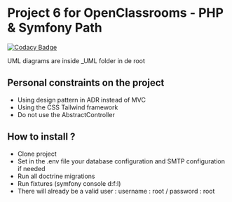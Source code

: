 # Project 6 for OpenClassrooms - PHP & Symfony Path

[![Codacy Badge](https://app.codacy.com/project/badge/Grade/2de7de719bd3414c8b338663fb3a604a)](https://www.codacy.com/gh/EstebanVignon/SnowTricks/dashboard?utm_source=github.com&amp;utm_medium=referral&amp;utm_content=EstebanVignon/SnowTricks&amp;utm_campaign=Badge_Grade)

UML diagrams are inside _UML folder in de root

## Personal constraints on the project
-  Using design pattern in ADR instead of MVC
-  Using the CSS Tailwind framework
-  Do not use the AbstractController
  
## How to install ?
- Clone project
- Set in the .env file your database configuration and SMTP configuration if needed
- Run all doctrine migrations
- Run fixtures (symfony console d:f:l)
- There will already be a valid user : username : root / password : root